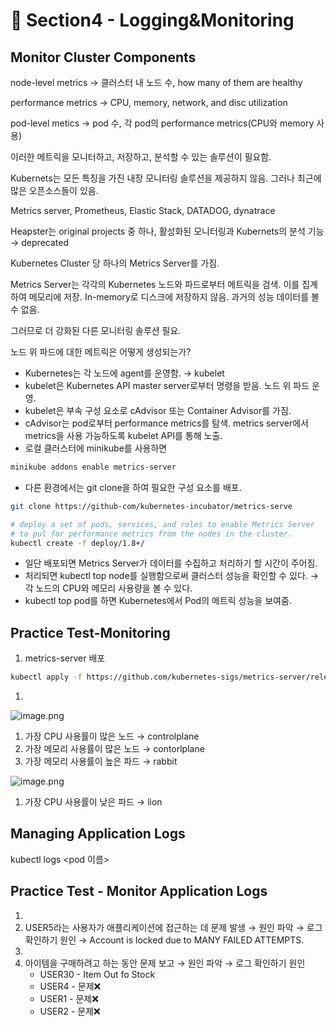 # 🍨 Section4 - Logging&Monitoring

## Monitor Cluster Components


node-level metrics → 클러스터 내 노드 수, how many of them are healthy


performance metrics → CPU, memory, network, and disc utilization


pod-level  metics → pod 수, 각 pod의 performance metrics(CPU와 memory 사용)


이러한 메트릭을 모니터하고, 저장하고, 분석할 수 있는 솔루션이 필요함.


Kubernets는 모든 특징을 가진 내장 모니터링 솔루션을 제공하지 않음. 그러나 최근에 많은 오픈소스들이 있음.


Metrics server, Prometheus, Elastic Stack, DATADOG, dynatrace


Heapster는 original projects 중 하나, 활성화된 모니터링과 Kubernets의 분석 기능 → deprecated


Kubernetes Cluster 당 하나의 Metrics Server를 가짐.


Metrics Server는 각각의 Kubernetes 노드와 파드로부터 메트릭을 검색. 이를 집계하여 메모리에 저장. In-memory로 디스크에 저장하지 않음. 과거의 성능 데이터를 볼 수 없음.


그러므로 더 강화된 다른 모니터링 솔루션 필요.


노드 위 파드에 대한 메트릭은 어떻게 생성되는가?

- Kubernetes는 각 노드에 agent를 운영함. → kubelet
- kubelet은 Kubernetes API master server로부터 명령을 받음. 노드 위 파드 운영.
- kubelet은 부속 구성 요소로 cAdvisor 또는 Container Advisor를 가짐.
- cAdvisor는 pod로부터 performance metrics를 탐색. metrics server에서 metrics을 사용 가능하도록  kubelet API를 통해 노출.
- 로컬 클러스터에 minikube를 사용하면

```bash
minikube addons enable metrics-server
```

- 다른 환경에서는 git clone을 하여 필요한 구성 요소를 배포.

```bash
git clone https://github-com/kubernetes-incubator/metrics-serve

# deploy a set of pods, services, and roles to enable Metrics Server
# to pul for performance metrics from the nodes in the cluster.
kubectl create -f deploy/1.8+/
```

- 일단 배포되면 Metrics Server가 데이터를 수집하고 처리하기 할 시간이 주어짐.
- 처리되면 kubectl top node를 실행함으로써 클러스터 성능을 확인할 수 있다. → 각 노드의 CPU와 메모리 사용량을 볼 수 있다.
- kubectl top pod를 하면 Kubernetes에서 Pod의 메트릭 성능을 보여줌.

## Practice Test-Monitoring

1. metrics-server 배포

```bash
kubectl apply -f https://github.com/kubernetes-sigs/metrics-server/releases/latest/download/components.yaml
```

1. 

![image.png](https://prod-files-secure.s3.us-west-2.amazonaws.com/b2ea2032-00e9-4883-a13b-cb03cf5b2334/be867e9c-0d47-47a3-971e-146d2c8c7945/image.png?X-Amz-Algorithm=AWS4-HMAC-SHA256&X-Amz-Content-Sha256=UNSIGNED-PAYLOAD&X-Amz-Credential=ASIAZI2LB4664FFXFQGR%2F20250218%2Fus-west-2%2Fs3%2Faws4_request&X-Amz-Date=20250218T201220Z&X-Amz-Expires=3600&X-Amz-Security-Token=IQoJb3JpZ2luX2VjEGwaCXVzLXdlc3QtMiJGMEQCIGcHbpGrfZscO8h55DWBe2jvJR0WJTJYDE7d7WLr3mpGAiBqpIssUqZxkmkMbUpfBzuhEr96FMEtOewBUOAmv8dWmiqIBAiU%2F%2F%2F%2F%2F%2F%2F%2F%2F%2F8BEAAaDDYzNzQyMzE4MzgwNSIMTvYM3EaP9nQLv9CxKtwDn6WDHTN7U0BAA%2FskSHIWjm51hUiIIhRyXxqcMIk0Yn8jg%2BABZ2m3wUKLpFKkwcGKrK%2FnT0O6%2BtlBU0Mx5atedFy8bTsF7IKFQp172JZVOLYHJHyGWrlQBAJ4mqLqpRKpxfXtrBfUtpfXUC5e%2BbejhQFxmeilOC1OYSMgkqBxFjMF5hm%2BfY8ZaizvOi2ayBW2KTRACOtDKqmewGffAlpId5Ddp0aKUzdbd9Jlba8xk2vM7JJbGrY6%2FBu4Umo%2Bkl%2Fc8B87P3y3jaOKk5D187%2BQJC%2BAh4WiU10IuD30suIL%2FHs7b%2BI5Pf7rYY9nQgG9uma2e6uxyxBSvZpxPawNp%2FkBg6YDdCkUSKESzEKVMaf4ZQAiJjPfewxTzF8bUK%2Buty7VP%2FmysV0rPbGo%2B%2BmBa179wsdO5i2O7yllJWCt%2BxzSG0ZTC2W6lDChzfp9KAVIX3eHlVJ9YTtA9l4VSKI2Xy7KaFIKHHI0ko%2B4mxnhYLY1ggrtI2EU%2FwRfXnqnieDalgjqEWp7%2B3lqB42m3mT7KDhATYq18dGbFWN75vbrt9u9TFPLrGPQd2fOGhmPmWsQj5mYAqhKIaqBscCNdt6TRlikYXAhFAU5iG%2BgIWWKz5aEPTmasUkt2RFmRqxU08Yw67nTvQY6pgFYcD5sLRcg1JjM5fo930QyFcknNLlujzONlK%2F3TcT1hDVg4ppxg3XRUZMqPN0Z64gr%2FYpMCEOJ4uIme%2B12tG06y4vjImaU86ITfBMFdN%2BkFIVtXlwKP1a3cTXd92gWTWNBwE5PA6ojgoK5yCyuRxwvzZi4cQmARa66VbTxW1RA7NalrrERaUdxw20LeiIlgICidkjevPrw01XsEkZaKtTWZBlE2tss&X-Amz-Signature=0bf12fdfe64961d9a0a853a66000a23a5af70d43b4dc2d413ff7150d8a4e6361&X-Amz-SignedHeaders=host&x-id=GetObject)

1. 가장 CPU 사용률이 많은 노드 → controlplane
2. 가장 메모리 사용률이 많은 노드 → contorlplane
3. 가장 메모리 사용률이 높은 파드 → rabbit

![image.png](https://prod-files-secure.s3.us-west-2.amazonaws.com/b2ea2032-00e9-4883-a13b-cb03cf5b2334/a5ad8203-cf78-4c06-9de1-67cb491aedc9/image.png?X-Amz-Algorithm=AWS4-HMAC-SHA256&X-Amz-Content-Sha256=UNSIGNED-PAYLOAD&X-Amz-Credential=ASIAZI2LB4664FFXFQGR%2F20250218%2Fus-west-2%2Fs3%2Faws4_request&X-Amz-Date=20250218T201221Z&X-Amz-Expires=3600&X-Amz-Security-Token=IQoJb3JpZ2luX2VjEGwaCXVzLXdlc3QtMiJGMEQCIGcHbpGrfZscO8h55DWBe2jvJR0WJTJYDE7d7WLr3mpGAiBqpIssUqZxkmkMbUpfBzuhEr96FMEtOewBUOAmv8dWmiqIBAiU%2F%2F%2F%2F%2F%2F%2F%2F%2F%2F8BEAAaDDYzNzQyMzE4MzgwNSIMTvYM3EaP9nQLv9CxKtwDn6WDHTN7U0BAA%2FskSHIWjm51hUiIIhRyXxqcMIk0Yn8jg%2BABZ2m3wUKLpFKkwcGKrK%2FnT0O6%2BtlBU0Mx5atedFy8bTsF7IKFQp172JZVOLYHJHyGWrlQBAJ4mqLqpRKpxfXtrBfUtpfXUC5e%2BbejhQFxmeilOC1OYSMgkqBxFjMF5hm%2BfY8ZaizvOi2ayBW2KTRACOtDKqmewGffAlpId5Ddp0aKUzdbd9Jlba8xk2vM7JJbGrY6%2FBu4Umo%2Bkl%2Fc8B87P3y3jaOKk5D187%2BQJC%2BAh4WiU10IuD30suIL%2FHs7b%2BI5Pf7rYY9nQgG9uma2e6uxyxBSvZpxPawNp%2FkBg6YDdCkUSKESzEKVMaf4ZQAiJjPfewxTzF8bUK%2Buty7VP%2FmysV0rPbGo%2B%2BmBa179wsdO5i2O7yllJWCt%2BxzSG0ZTC2W6lDChzfp9KAVIX3eHlVJ9YTtA9l4VSKI2Xy7KaFIKHHI0ko%2B4mxnhYLY1ggrtI2EU%2FwRfXnqnieDalgjqEWp7%2B3lqB42m3mT7KDhATYq18dGbFWN75vbrt9u9TFPLrGPQd2fOGhmPmWsQj5mYAqhKIaqBscCNdt6TRlikYXAhFAU5iG%2BgIWWKz5aEPTmasUkt2RFmRqxU08Yw67nTvQY6pgFYcD5sLRcg1JjM5fo930QyFcknNLlujzONlK%2F3TcT1hDVg4ppxg3XRUZMqPN0Z64gr%2FYpMCEOJ4uIme%2B12tG06y4vjImaU86ITfBMFdN%2BkFIVtXlwKP1a3cTXd92gWTWNBwE5PA6ojgoK5yCyuRxwvzZi4cQmARa66VbTxW1RA7NalrrERaUdxw20LeiIlgICidkjevPrw01XsEkZaKtTWZBlE2tss&X-Amz-Signature=140e008ddd5edd532c1f48d158ca2b83079761bfc9be5f19707efd03d861be2a&X-Amz-SignedHeaders=host&x-id=GetObject)

1. 가장 CPU 사용률이 낮은 파드 → lion

## Managing Application Logs


kubectl logs <pod 이름>


## Practice Test - Monitor Application Logs

1. 
2. USER5라는 사용자가 애플리케이션에 접근하는 데 문제 발생 → 원인 파악 → 로그 확인하기
원인 → Account is locked due to MANY FAILED ATTEMPTS.
3. 
4. 아이템을 구매하려고 하는 동안 문제 보고 → 원인 파악 → 로그 확인하기
원인
	- USER30 - Item Out fo Stock
	- USER4 - 문제❌
	- USER1 - 문제❌
	- USER2 - 문제❌
